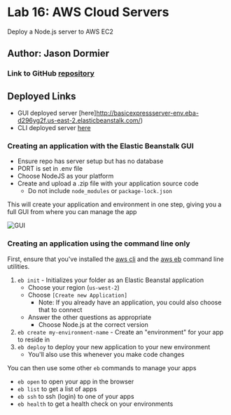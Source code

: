 # Lab 16: AWS Cloud Servers

Deploy a Node.js server to AWS EC2

## Author: Jason Dormier

### Link to GitHub [repository](https://github.com/JasonDormier/cloud-server)

## Deployed Links
- GUI deployed server [here]http://basicexpressserver-env.eba-d296yg2f.us-east-2.elasticbeanstalk.com/)
- CLI deployed server [here](http://basic-env.eba-ep7u8iiw.us-west-2.elasticbeanstalk.com/)

### Creating an application with the Elastic Beanstalk GUI
- Ensure repo has server setup but has no database
- PORT is set in .env file
- Choose NodeJS as your platform
- Create and upload a .zip file with your application source code
  - Do not include `node_modules` or `package-lock.json`

This will create your application and environment in one step, giving you a full GUI from where you can manage the app

![GUI](./assets/eb-gui.png)


### Creating an application using the command line only

First, ensure that you've installed the [aws cli](https://docs.aws.amazon.com/cli/latest/userguide/cli-chap-install.html) and the [aws eb](https://docs.aws.amazon.com/elasticbeanstalk/latest/dg/eb-cli3-install.html) command line utilities.

1. `eb init` - Initializes your folder as an Elastic Beanstal application
   - Choose your region (`us-west-2`)
   - Choose `[Create new Application]`
     - Note: If you already have an application, you could also choose that to connect
   - Answer the other questions as appropriate
     - Choose Node.js at the correct version
1. `eb create my-environment-name` - Create an "environment" for your app to reside in
1. `eb deploy` to deploy your new application to your new environment
   - You'll also use this whenever you make code changes


You can then use some other `eb` commands to manage your apps

- `eb open` to open your app in the browser
- `eb list` to get a list of apps
- `eb ssh` to ssh (login) to one of your apps
- `eb health` to get a health check on  your environments

